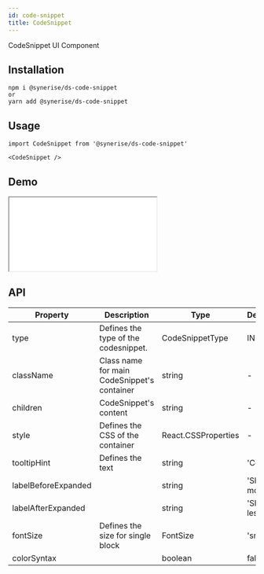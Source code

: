 ```yaml
---
id: code-snippet
title: CodeSnippet
---
```


CodeSnippet UI Component

## Installation
```
npm i @synerise/ds-code-snippet
or
yarn add @synerise/ds-code-snippet
```

## Usage
```
import CodeSnippet from '@synerise/ds-code-snippet'

<CodeSnippet />

```

## Demo

<iframe src="/storybook-static/iframe.html?id=components-code-snippet--default"></iframe>

## API

| Property            | Description                                                           | Type                 | Default     |
| ------------------- | --------------------------------------------------------------------- | -------------------- | ----------- |
| type                | Defines the type of the codesnippet.                                  | CodeSnippetType      | INLINE      |
| className           | Class name for main CodeSnippet's container                           | string               |    -        |
| children            | CodeSnippet's content                                                 | string               |    -        | 
| style               | Defines the CSS of the container                                      | React.CSSProperties  |    -        |   
| tooltipHint         | Defines the text                                                      | string               | 'Copy'      |
| labelBeforeExpanded |                                                                       | string               | 'Show more' |
| labelAfterExpanded  |                                                                       | string               | 'Show less' |
| fontSize            | Defines the size for single block                                     | FontSize             | 'small'     |
| colorSyntax         |                                                                       | boolean              | false       |
